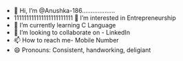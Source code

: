 - 👋 Hi, I’m @Anushka-186...................
- 111111111111111111111111
👀 I’m interested in Entrepreneurship
- 🌱 I’m currently learning C Language
- 💞️ I’m looking to collaborate on - LinkedIn
- 📫 How to reach me- Mobile Number 
- 😄 Pronouns: Consistent, handworking, deligiant

<!---
Anushka-186/Anushka-186 is a ✨ special ✨ repository because its `README.md` (this file) appears on your GitHub profile.
You can click the Preview link to take a look at your changes.
--->

